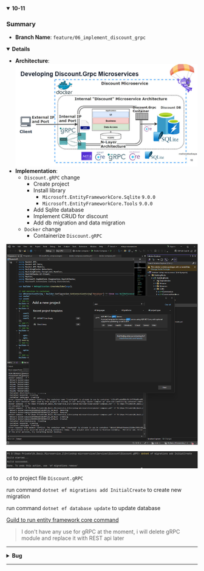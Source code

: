 <details open>
<summary id="10-11"><strong>10-11</strong></summary>

### Summary
- **Branch Name**: `feature/06_implement_discount_grpc`

<details open>
<summary><strong>Details</strong></summary>

- **Architecture**:
![alt text](img/common/1734321999000-e6a3e4a3-3edf-46fe-9d11-d6cd0e5feb28_18.jpg) 
- **Implementation**:
  - `Discount.gRPC` change
    - Create project
    - Install library
      - `Microsoft.EntityFrameworkCore.Sqlite` `9.0.0`
      - `Microsoft.EntityFrameworkCore.Tools` `9.0.0`
    - Add Sqlite database
    - Implement CRUD for discount
    - Add db migration and data migration
  - `Docker` change
    - Containerize `Discount.gRPC`

![alt text](img/10-11/image.png)


![alt text](img/10-11/image-1.png)

`cd` to project file `Discount.gRPC`

run command `dotnet ef migrations add InitialCreate` to create new migration

run command `dotnet ef database update` to update database

[Guild to run entity framework core command](https://blog.jetbrains.com/dotnet/2017/08/09/running-entity-framework-core-commands-rider/)

> I don't have any use for gRPC at the moment, i will delete gRPC module and replace it with REST api later

---
</details>
<details>
<summary><strong>Bug</strong></summary>

**Bug 1**: 

</details>
</details>

---